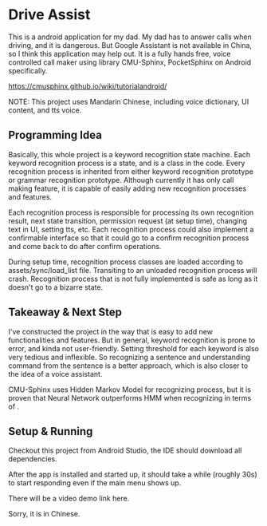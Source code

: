 # Drive Assist

This is a android application for my dad. My dad has to answer calls when driving, and it is
dangerous. But Google Assistant is not available in China, so I think this application 
may help out. It is a fully hands free, voice controlled call maker using library CMU-Sphinx, 
PocketSphinx on Android specifically. 

https://cmusphinx.github.io/wiki/tutorialandroid/

NOTE: This project uses Mandarin Chinese, including voice dictionary, UI content, and tts voice. 

## Programming Idea

Basically, this whole project is a keyword recognition state machine. Each keyword recognition 
process is a state, and is a class in the code. Every recognition process is inherited from 
either keyword recognition prototype or grammar recognition prototype. Although currently
it has only call making feature, it is capable of easily adding new recognition processes and features.

Each recognition process is responsible for processing its own recognition result, next state transition,
permission request (at setup time), changing text in UI, setting tts, etc. Each recognition process could also implement a confirmable 
interface so that it could go to a confirm recognition process and come back to do after confirm operations.

During setup time, recognition process classes are loaded according to assets/sync/load_list file.
Transiting to an unloaded recognition process will crash. Recognition process that is not fully 
implemented is safe as long as it doesn't go to a bizarre state. 

## Takeaway & Next Step

I've constructed the project in the way that is easy to add new functionalities and features. 
But in general, keyword recognition is prone to error, and kinda not user-friendly. Setting
 threshold for each keyword is also very tedious and inflexible. So recognizing 
a sentence and understanding command from the sentence is a better approach, which is also
closer to the idea of a voice assistant.

CMU-Sphinx uses Hidden Markov Model for recognizing process, but it is proven that Neural 
Network outperforms HMM when recognizing in terms of . 

## Setup & Running

Checkout this project from Android Studio, the IDE should download all dependencies.

After the app is installed and started up, it should take a while (roughly 30s) to start 
responding even if the main menu shows up. 

There will be a video demo link here.

Sorry, it is in Chinese.

